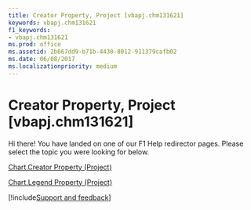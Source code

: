 ```yaml
---
title: Creator Property, Project [vbapj.chm131621]
keywords: vbapj.chm131621
f1_keywords:
- vbapj.chm131621
ms.prod: office
ms.assetid: 2b667dd9-b71b-4430-8012-911379cafb02
ms.date: 06/08/2017
ms.localizationpriority: medium
---
```



# Creator Property, Project [vbapj.chm131621]

Hi there! You have landed on one of our F1 Help redirector pages. Please select the topic you were looking for below.

[Chart.Creator Property (Project)](https://msdn.microsoft.com/library/d2ef5502-f55f-73ff-3df1-04aa22cbc9c0%28Office.15%29.aspx)

[Chart.Legend Property (Project)](https://msdn.microsoft.com/library/38c3332c-6087-4f7b-5c02-31cba5c6933f%28Office.15%29.aspx)

[!include[Support and feedback](~/includes/feedback-boilerplate.md)]